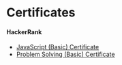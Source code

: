 # Certificates

#### HackerRank
- [JavaScript (Basic) Certificate](https://www.hackerrank.com/certificates/dac75ea9c6c5)
- [Problem Solving (Basic) Certificate](https://www.hackerrank.com/certificates/55ffbf4fe883)

